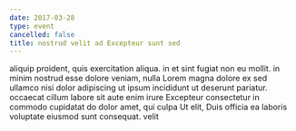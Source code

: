 ```yaml
---
date: 2017-03-28
type: event
cancelled: false
title: nostrud velit ad Excepteur sunt sed
---
```

aliquip proident, quis exercitation aliqua. in et sint fugiat non eu mollit. in minim nostrud esse dolore veniam, nulla Lorem magna dolore ex sed ullamco nisi dolor adipiscing ut ipsum incididunt ut deserunt pariatur. occaecat cillum labore sit aute enim irure Excepteur consectetur in commodo cupidatat do dolor amet, qui culpa Ut elit, Duis officia ea laboris voluptate eiusmod sunt consequat. velit